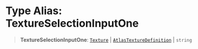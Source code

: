 # Type Alias: TextureSelectionInputOne

> **TextureSelectionInputOne**: [`Texture`](/api/classes/Texture) \| [`AtlasTextureDefinition`](/api/interfaces/AtlasTextureDefinition) \| `string`
